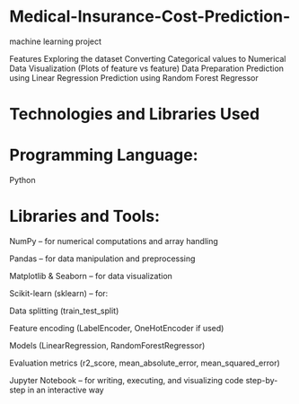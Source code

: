 # Medical-Insurance-Cost-Prediction-
machine learning project

Features
Exploring the dataset
Converting Categorical values to Numerical
Data Visualization (Plots of feature vs feature)
Data Preparation
Prediction using Linear Regression
Prediction using Random Forest Regressor
# Technologies and Libraries Used
# Programming Language:
Python 

# Libraries and Tools:

NumPy – for numerical computations and array handling

Pandas – for data manipulation and preprocessing

Matplotlib & Seaborn – for data visualization

Scikit-learn (sklearn) – for:

Data splitting (train_test_split)

Feature encoding (LabelEncoder, OneHotEncoder if used)

Models (LinearRegression, RandomForestRegressor)

Evaluation metrics (r2_score, mean_absolute_error, mean_squared_error)

Jupyter Notebook – for writing, executing, and visualizing code step-by-step in an interactive way
